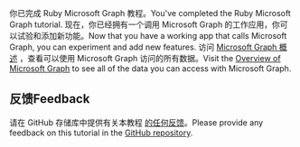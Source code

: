 <!-- markdownlint-disable MD002 MD041 -->

<span data-ttu-id="c9c5d-101">你已完成 Ruby Microsoft Graph 教程。</span><span class="sxs-lookup"><span data-stu-id="c9c5d-101">You've completed the Ruby Microsoft Graph tutorial.</span></span> <span data-ttu-id="c9c5d-102">现在，你已经拥有一个调用 Microsoft Graph 的工作应用，你可以试验和添加新功能。</span><span class="sxs-lookup"><span data-stu-id="c9c5d-102">Now that you have a working app that calls Microsoft Graph, you can experiment and add new features.</span></span> <span data-ttu-id="c9c5d-103">访问 [Microsoft Graph 概述](/graph/overview) ，查看可以使用 Microsoft Graph 访问的所有数据。</span><span class="sxs-lookup"><span data-stu-id="c9c5d-103">Visit the [Overview of Microsoft Graph](/graph/overview) to see all of the data you can access with Microsoft Graph.</span></span>

## <a name="feedback"></a><span data-ttu-id="c9c5d-104">反馈</span><span class="sxs-lookup"><span data-stu-id="c9c5d-104">Feedback</span></span>

<span data-ttu-id="c9c5d-105">请在 GitHub 存储库中提供有关本教程 [的任何反馈](https://github.com/microsoftgraph/msgraph-training-rubyrailsapp)。</span><span class="sxs-lookup"><span data-stu-id="c9c5d-105">Please provide any feedback on this tutorial in the [GitHub repository](https://github.com/microsoftgraph/msgraph-training-rubyrailsapp).</span></span>
